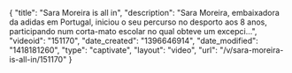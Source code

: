 {
    "title": "Sara Moreira is all in",
    "description": "Sara Moreira, embaixadora da adidas em Portugal, iniciou o seu percurso no desporto aos 8 anos, participando num corta-mato escolar no qual obteve um excepci...",
    "videoid": "151170",
    "date_created": "1396646914",
    "date_modified": "1418181260",
    "type": "captivate",
    "layout": "video",
    "url": "\/v\/sara-moreira-is-all-in\/151170"
}